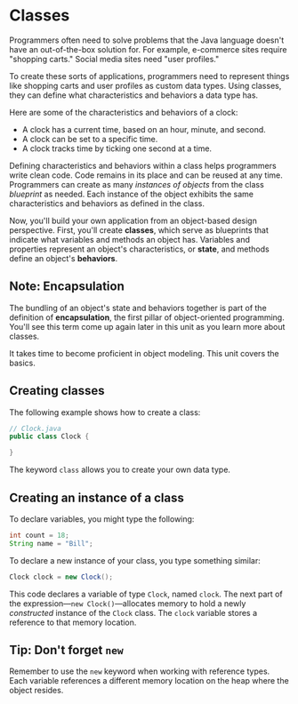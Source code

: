 # Classes

Programmers often need to solve problems that the Java language doesn't have an out-of-the-box solution for. For example, e-commerce sites require "shopping carts." Social media sites need "user profiles."

To create these sorts of applications, programmers need to represent things like shopping carts and user profiles as custom data types. Using classes, they can define what characteristics and behaviors a data type has.

Here are some of the characteristics and behaviors of a clock:

-   A clock has a current time, based on an hour, minute, and second.
-   A clock can be set to a specific time.
-   A clock tracks time by ticking one second at a time.

Defining characteristics and behaviors within a class helps programmers write clean code. Code remains in its place and can be reused at any time. Programmers can create as many _instances of objects_ from the class _blueprint_ as needed. Each instance of the object exhibits the same characteristics and behaviors as defined in the class.

Now, you'll build your own application from an object-based design perspective. First, you'll create **classes**, which serve as blueprints that indicate what variables and methods an object has. Variables and properties represent an object's characteristics, or **state**, and methods define an object's **behaviors**.

## Note: Encapsulation
The bundling of an object's state and behaviors together is part of the definition of **encapsulation**, the first pillar of object-oriented programming. You'll see this term come up again later in this unit as you learn more about classes.

It takes time to become proficient in object modeling. This unit covers the basics.

## Creating classes
The following example shows how to create a class:

```java
// Clock.java
public class Clock {

}
```

The keyword `class` allows you to create your own data type.

## Creating an instance of a class
To declare variables, you might type the following:

```java
int count = 18;
String name = "Bill";
```

To declare a new instance of your class, you type something similar:

```java
Clock clock = new Clock();
```

This code declares a variable of type `Clock`, named `clock`. The next part of the expression—`new Clock()`—allocates memory to hold a newly _constructed_ instance of the `Clock` class. The `clock` variable stores a reference to that memory location.

## Tip: Don't forget `new`
Remember to use the `new` keyword when working with reference types. Each variable references a different memory location on the heap where the object resides.